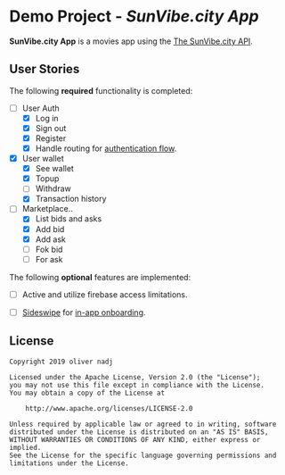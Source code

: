 # Demo Project - *SunVibe.city App*

**SunVibe.city App** is a movies app using the [The SunVibe.city API](http://api.sunvibe.city/v1/ui/).



## User Stories

The following **required** functionality is completed:

- [ ] User Auth
  - [x] Log in 
  - [x] Sign out
  - [x] Register
  - [x] Handle routing for [authentication flow](https://reactnavigation.org/docs/en/auth-flow.html).
- [x] User wallet 
  - [x] See wallet
  - [x] Topup
  - [ ] Withdraw
  - [x] Transaction history
- [ ] Marketplace..
  - [x] List bids and asks
  - [x] Add bid
  - [x] Add ask
  - [ ] Fok bid
  - [ ] For ask

The following **optional** features are implemented:

- [ ] Active and utilize firebase access limitations.
- [ ] [Sideswipe](https://github.com/kkemple/react-native-sideswipe) for [in-app onboarding](https://thetool.io/2017/best-practices-app-onboarding).


## License

    Copyright 2019 oliver nadj

    Licensed under the Apache License, Version 2.0 (the "License");
    you may not use this file except in compliance with the License.
    You may obtain a copy of the License at

        http://www.apache.org/licenses/LICENSE-2.0

    Unless required by applicable law or agreed to in writing, software
    distributed under the License is distributed on an "AS IS" BASIS,
    WITHOUT WARRANTIES OR CONDITIONS OF ANY KIND, either express or implied.
    See the License for the specific language governing permissions and
    limitations under the License.